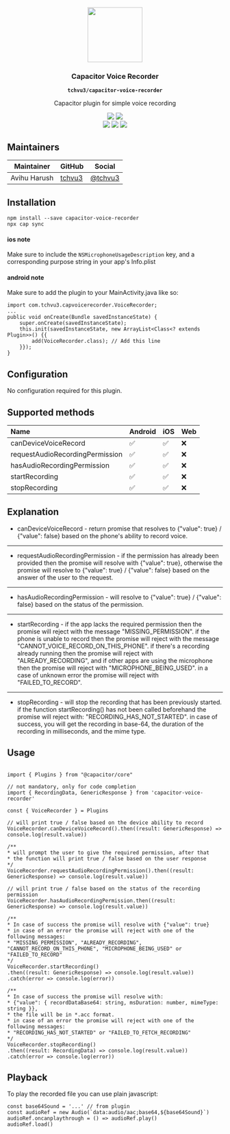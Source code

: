 <p align="center"><br><img src="https://user-images.githubusercontent.com/236501/85893648-1c92e880-b7a8-11ea-926d-95355b8175c7.png" width="128" height="128" /></p>
<h3 align="center">Capacitor Voice Recorder</h3>
<p align="center"><strong><code>tchvu3/capacitor-voice-recorder</code></strong></p>
<p align="center">
  Capacitor plugin for simple voice recording
</p>

<p align="center">
  <img src="https://img.shields.io/maintenance/yes/2020?style=flat-square" />
  <!-- <a href="https://github.com/tchvu3/capacitor-voice-recorder/actions?query=workflow%3A%22CI%22"><img src="https://img.shields.io/github/workflow/status/tchvu3/capacitor-voice-recorder/CI?style=flat-square" /></a> -->
  <a href="https://www.npmjs.com/package/capacitor-voice-recorder"><img src="https://img.shields.io/npm/l/capacitor-voice-recorder?style=flat-square" /></a>
<br>
  <a href="https://www.npmjs.com/package/capacitor-voice-recorder"><img src="https://img.shields.io/npm/dw/capacitor-voice-recorder?style=flat-square" /></a>
  <a href="https://www.npmjs.com/package/capacitor-voice-recorder"><img src="https://img.shields.io/npm/v/capacitor-voice-recorder?style=flat-square" /></a>
<!-- ALL-CONTRIBUTORS-BADGE:START - Do not remove or modify this section -->
<a href="#contributors-"><img src="https://img.shields.io/badge/all%20contributors-0-orange?style=flat-square" /></a>
<!-- ALL-CONTRIBUTORS-BADGE:END -->
</p>


## Maintainers

| Maintainer | GitHub | Social |
| -----------| -------| -------|
| Avihu Harush | [tchvu3](https://github.com/tchvu3) | [@tchvu3](https://twitter.com/tchvu3) |


## Installation

```
npm install --save capacitor-voice-recorder
npx cap sync
```

#### ios note
Make sure to include the ```NSMicrophoneUsageDescription```
key, and a corresponding purpose string in your app's Info.plist

#### android note
Make sure to add the plugin to your MainActivity.java like so:
```
import com.tchvu3.capvoicerecorder.VoiceRecorder;
...
public void onCreate(Bundle savedInstanceState) {
    super.onCreate(savedInstanceState);
    this.init(savedInstanceState, new ArrayList<Class<? extends Plugin>>() {{
        add(VoiceRecorder.class); // Add this line
    }});
}
```


## Configuration

No configuration required for this plugin.


## Supported methods

| Name                            | Android | iOS | Web |
| :------------------------------ | :------ | :-- | :-- |
| canDeviceVoiceRecord            |    ✅   |  ✅  | ❌  |
| requestAudioRecordingPermission |    ✅   |  ✅  | ❌  |
| hasAudioRecordingPermission     |    ✅   |  ✅  | ❌  |
| startRecording                  |    ✅   |  ✅  | ❌  |
| stopRecording                   |    ✅   |  ✅  | ❌  |


## Explanation

* canDeviceVoiceRecord - return promise that resolves to {"value": true} / {"value": false}
  based on the phone's ability to record voice.
---
* requestAudioRecordingPermission -  if the permission has already been provided
  then the promise will resolve with {"value": true}, otherwise the promise will resolve
  to {"value": true} / {"value": false} based on the answer of the user to the request.
---
* hasAudioRecordingPermission - will resolve to {"value": true} / {"value": false} based on the
  status of the permission.
---
* startRecording - if the app lacks the required permission then
  the promise will reject with the message "MISSING_PERMISSION".
  if the phone is unable to record then the promise will reject
  with the message "CANNOT_VOICE_RECORD_ON_THIS_PHONE".
  if there's a recording already running then the promise will reject with "ALREADY_RECORDING",
  and if other apps are using the microphone then the promise will reject with "MICROPHONE_BEING_USED".
  in a case of unknown error the promise will reject with "FAILED_TO_RECORD".
---
* stopRecording - will stop the recording that has been previously started.
  if the function startRecording() has not been called beforehand
  the promise will reject with: "RECORDING_HAS_NOT_STARTED".
  in case of success, you will get the recording in base-64,
  the duration of the recording in milliseconds, and the mime type.
  
  
## Usage

```

import { Plugins } from "@capacitor/core"

// not mandatory, only for code completion
import { RecordingData, GenericResponse } from 'capacitor-voice-recorder'

const { VoiceRecorder } = Plugins

// will print true / false based on the device ability to record
VoiceRecorder.canDeviceVoiceRecord().then((result: GenericResponse) => console.log(result.value))

/** 
* will prompt the user to give the required permission, after that
* the function will print true / false based on the user response
*/
VoiceRecorder.requestAudioRecordingPermission().then((result: GenericResponse) => console.log(result.value))

// will print true / false based on the status of the recording permission
VoiceRecorder.hasAudioRecordingPermission.then((result: GenericResponse) => console.log(result.value))

/**
* In case of success the promise will resolve with {"value": true}
* in case of an error the promise will reject with one of the following messages:
* "MISSING_PERMISSION", "ALREADY_RECORDING", "CANNOT_RECORD_ON_THIS_PHONE", "MICROPHONE_BEING_USED" or "FAILED_TO_RECORD"
*/
VoiceRecorder.startRecording()
.then((result: GenericResponse) => console.log(result.value))
.catch(error => console.log(error))

/**
* In case of success the promise will resolve with:
* {"value": { recordDataBase64: string, msDuration: number, mimeType: string }},
* the file will be in *.acc format.
* in case of an error the promise will reject with one of the following messages:
* "RECORDING_HAS_NOT_STARTED" or "FAILED_TO_FETCH_RECORDING"
*/
VoiceRecorder.stopRecording()
.then((result: RecordingData) => console.log(result.value))
.catch(error => console.log(error))

```

## Playback

To play the recorded file you can use plain
javascript:

```
const base64Sound = '...' // from plugin
const audioRef = new Audio(`data:audio/aac;base64,${base64Sound}`)
audioRef.oncanplaythrough = () => audioRef.play()
audioRef.load()
```
